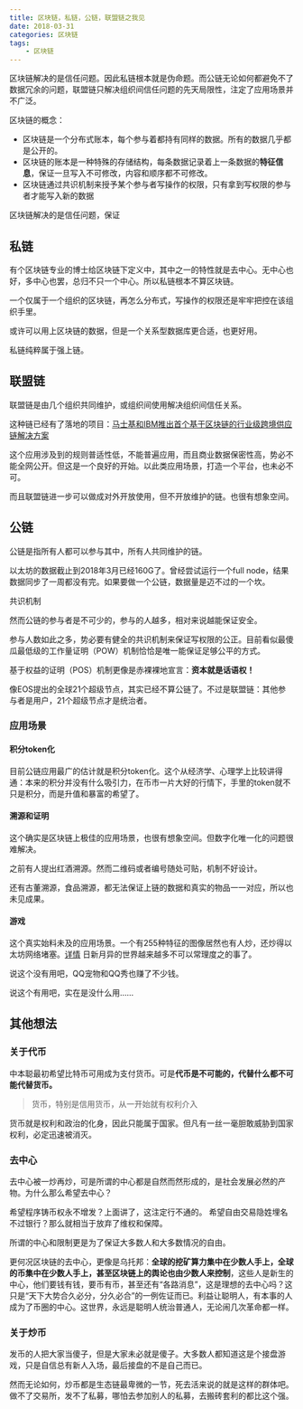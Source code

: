 ```yaml
---
title: 区块链，私链，公链，联盟链之我见
date: 2018-03-31
categories: 区块链
tags: 
	- 区块链
---
```


区块链解决的是信任问题。因此私链根本就是伪命题。而公链无论如何都避免不了数据冗余的问题，联盟链只解决组织间信任问题的先天局限性，注定了应用场景并不广泛。

<!--more-->

区块链的概念：
- 区块链是一个分布式账本，每个参与着都持有同样的数据。所有的数据几乎都是公开的。
- 区块链的账本是一种特殊的存储结构，每条数据记录着上一条数据的**特征信息**，保证一旦写入不可修改，内容和顺序都不可修改。
- 区块链通过共识机制来授予某个参与者写操作的权限，只有拿到写权限的参与者才能写入新的数据

区块链解决的是信任问题，保证

## 私链

有个区块链专业的博士给区块链下定义中，其中之一的特性就是去中心。无中心也好，多中心也罢，总归不只一个中心。所以私链根本不算区块链。

一个仅属于一个组织的区块链，再怎么分布式，写操作的权限还是牢牢把控在该组织手里。

或许可以用上区块链的数据，但是一个关系型数据库更合适，也更好用。

私链纯粹属于强上链。

## 联盟链
联盟链是由几个组织共同维护，或组织间使用解决组织间信任关系。

这种链已经有了落地的项目：[马士基和IBM推出首个基于区块链的行业级跨境供应链解决方案](https://www.ibm.com/developerworks/community/blogs/3302cc3b-074e-44da-90b1-5055f1dc0d9c/entry/%E9%A9%AC%E5%A3%AB%E5%9F%BA%E5%92%8CIBM%E6%8E%A8%E5%87%BA%E9%A6%96%E4%B8%AA%E5%9F%BA%E4%BA%8E%E5%8C%BA%E5%9D%97%E9%93%BE%E7%9A%84%E8%A1%8C%E4%B8%9A%E7%BA%A7%E8%B7%A8%E5%A2%83%E4%BE%9B%E5%BA%94%E9%93%BE%E8%A7%A3%E5%86%B3%E6%96%B9%E6%A1%88?lang=en)

这个应用涉及到的规则普适性低，不能普遍应用，而且商业数据保密性高，势必不能全网公开。但这是一个良好的开始。以此类应用场景，打造一个平台，也未必不可。

而且联盟链进一步可以做成对外开放使用，但不开放维护的链。也很有想象空间。

## 公链

公链是指所有人都可以参与其中，所有人共同维护的链。

以太坊的数据截止到2018年3月已经160G了。曾经尝试运行一个full node，结果数据同步了一周都没有完。如果要做一个公链，数据量是迈不过的一个坎。

共识机制

然而公链的参与者是不可少的，参与的人越多，相对来说越能保证安全。

参与人数如此之多，势必要有健全的共识机制来保证写权限的公正。目前看似最傻瓜最低级的工作量证明（POW）机制恰恰是唯一能保证足够公平的方式。

基于权益的证明（POS）机制更像是赤裸裸地宣言：**资本就是话语权！**

像EOS提出的全球21个超级节点，其实已经不算公链了。不过是联盟链：其他参与者是用户，21个超级节点才是统治者。

### 应用场景

#### 积分token化
目前公链应用最广的估计就是积分token化。这个从经济学、心理学上比较讲得通：本来的积分并没有什么吸引力，在币市一片大好的行情下，手里的token就不只是积分，而是升值和暴富的希望了。

#### 溯源和证明
这个确实是区块链上极佳的应用场景，也很有想象空间。但数字化唯一化的问题很难解决。

之前有人提出红酒溯源。然而二维码或者编号随处可贴，机制不好设计。

还有古董溯源，食品溯源，都无法保证上链的数据和真实的物品一一对应，所以也未见成果。

#### 游戏
这个真实始料未及的应用场景。一个有255种特征的图像居然也有人炒，还炒得以太坊网络堵塞。[详情](http://www.jinniu.cn/a-digital-cat-is-worth-1-million-and-the-app-has-caused-traffic-jams/)
日新月异的世界越来越多不可以常理度之的事了。

说这个没有用吧，QQ宠物和QQ秀也赚了不少钱。

说这个有用吧，实在是没什么用……

## 其他想法

### 关于代币
中本聪最初希望比特币可用成为支付货币。可是**代币是不可能的，代替什么都不可能代替货币。**

> 货币，特别是信用货币，从一开始就有权利介入

货币就是权利和政治的化身，因此只能属于国家。但凡有一丝一毫胆敢威胁到国家权利，必定迅速被消灭。

### 去中心
去中心被一炒再炒，可是所谓的中心都是自然而然形成的，是社会发展必然的产物。为什么那么希望去中心？

希望程序铸币权永不增发？上面讲了，这注定行不通的。
希望自由交易隐姓埋名不过银行？那么就相当于放弃了维权和保障。

所谓的中心和限制更是为了保证大多数人和大多数情况的自由。

更何况区块链的去中心，更像是乌托邦：**全球的挖矿算力集中在少数人手上，全球的币集中在少数人手上，甚至区块链上的舆论也由少数人来控制**，这些人是新生的中心，他们要钱有钱，要币有币，甚至还有“各路消息”，这是理想的去中心吗？这只是“天下大势合久必分，分久必合”的一例佐证而已。利益让聪明人，有本事的人成为了币圈的中心。这世界，永远是聪明人统治普通人，无论闹几次革命都一样。

### 关于炒币
发币的人把大家当傻子，但是大家未必就是傻子。大多数人都知道这是个接盘游戏，只是自信总有新人入场，最后接盘的不是自己而已。

然而无论如何，炒币都是生态链最卑微的一节，死去活来说的就是这样的群体吧。做不了交易所，发不了私募，哪怕去参加别人的私募，去搬砖套利的都比这个强。
